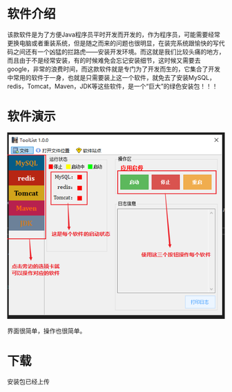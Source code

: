 # 软件介绍

该款软件是为了方便Java程序员平时开发而开发的，作为程序员，可能需要经常更换电脑或者重装系统，但是随之而来的问题也很明显，在装完系统跟愉快的写代码之间还有一个凶猛的拦路虎——安装开发环境。而这就是我们比较头痛的地方，而且由于不是经常安装，有的时候难免会忘记安装细节，这时候又需要去google，非常的浪费时间，而这款软件就是专门为了开发而生的，它集合了开发中常用的软件于一身，也就是只需要装上这一个软件，就免去了安装MySQL，redis，Tomcat，Maven，JDK等这些软件，是一个“巨大”的绿色安装包！！！

# 软件演示

![NO IMG](./app.png)

界面很简单，操作也很简单。

# 下载

安装包已经上传